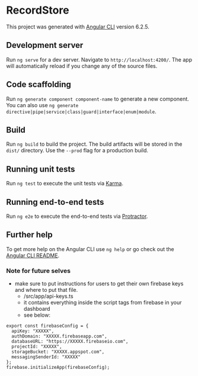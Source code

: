 # RecordStore

This project was generated with [Angular CLI](https://github.com/angular/angular-cli) version 6.2.5.

## Development server

Run `ng serve` for a dev server. Navigate to `http://localhost:4200/`. The app will automatically reload if you change any of the source files.

## Code scaffolding

Run `ng generate component component-name` to generate a new component. You can also use `ng generate directive|pipe|service|class|guard|interface|enum|module`.

## Build

Run `ng build` to build the project. The build artifacts will be stored in the `dist/` directory. Use the `--prod` flag for a production build.

## Running unit tests

Run `ng test` to execute the unit tests via [Karma](https://karma-runner.github.io).

## Running end-to-end tests

Run `ng e2e` to execute the end-to-end tests via [Protractor](http://www.protractortest.org/).

## Further help

To get more help on the Angular CLI use `ng help` or go check out the [Angular CLI README](https://github.com/angular/angular-cli/blob/master/README.md).

### Note for future selves
- make sure to put instructions for users to get their own firebase keys and where to put that file.
  - /src/app/api-keys.ts
  - it contains everything inside the script tags from firebase in your dashboard
  - see below:
```
export const firebaseConfig = {
  apiKey: "XXXXX",
  authDomain: "XXXXX.firebaseapp.com",
  databaseURL: "https://XXXXX.firebaseio.com",
  projectId: "XXXXX",
  storageBucket: "XXXXX.appspot.com",
  messagingSenderId: "XXXXX"
};
firebase.initializeApp(firebaseConfig);
```
